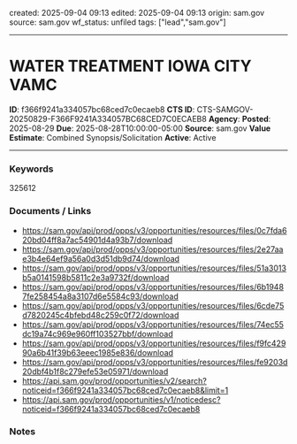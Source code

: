 created: 2025-09-04 09:13
edited: 2025-09-04 09:13
origin: sam.gov
source: sam.gov
wf_status: unfiled
tags: ["lead","sam.gov"]

---

# WATER TREATMENT IOWA CITY VAMC

**ID**: f366f9241a334057bc68ced7c0ecaeb8
**CTS ID**: CTS-SAMGOV-20250829-F366F9241A334057BC68CED7C0ECAEB8
**Agency**: 
**Posted**: 2025-08-29
**Due**: 2025-08-28T10:00:00-05:00
**Source**: sam.gov
**Value Estimate**: Combined Synopsis/Solicitation
**Active**: Active

---

### Keywords
325612

### Documents / Links
- <https://sam.gov/api/prod/opps/v3/opportunities/resources/files/0c7fda620bd04ff8a7ac54901d4a93b7/download>
- <https://sam.gov/api/prod/opps/v3/opportunities/resources/files/2e27aae3b4e64ef9a56a0d3d51db9d74/download>
- <https://sam.gov/api/prod/opps/v3/opportunities/resources/files/51a3013b5a0141598b5811c2e3a9732f/download>
- <https://sam.gov/api/prod/opps/v3/opportunities/resources/files/6b19487fe258454a8a3107d6e5584c93/download>
- <https://sam.gov/api/prod/opps/v3/opportunities/resources/files/6cde75d7820245c4bfebd48c259c0f72/download>
- <https://sam.gov/api/prod/opps/v3/opportunities/resources/files/74ec55dc19a74c969e960ff103527bbf/download>
- <https://sam.gov/api/prod/opps/v3/opportunities/resources/files/f9fc42990a6b41f39b63eeec1985e836/download>
- <https://sam.gov/api/prod/opps/v3/opportunities/resources/files/fe9203d20dbf4b1f8c279efe53e05971/download>
- <https://api.sam.gov/prod/opportunities/v2/search?noticeid=f366f9241a334057bc68ced7c0ecaeb8&limit=1>
- <https://api.sam.gov/prod/opportunities/v1/noticedesc?noticeid=f366f9241a334057bc68ced7c0ecaeb8>

### Notes

